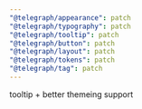 ```yaml
---
"@telegraph/appearance": patch
"@telegraph/typography": patch
"@telegraph/tooltip": patch
"@telegraph/button": patch
"@telegraph/layout": patch
"@telegraph/tokens": patch
"@telegraph/tag": patch
---
```


tooltip + better themeing support
